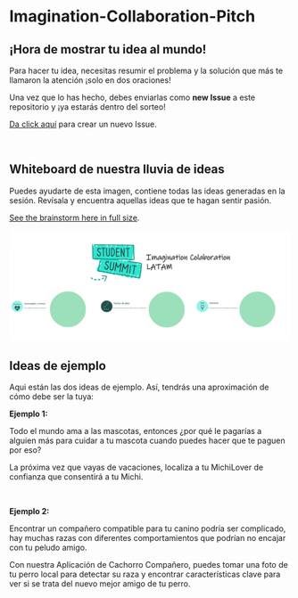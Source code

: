 # Imagination-Collaboration-Pitch

## ¡Hora de mostrar tu idea al mundo!

Para hacer tu idea, necesitas resumir el problema y la solución que más te llamaron la atención ¡solo en dos oraciones!

Una vez que lo has hecho, debes enviarlas como **new Issue** a este repositorio y ¡ya estarás dentro del sorteo!

[Da click aquí](https://github.com/reneenoble/Imagination-Collaboration-demo/issues) para crear un nuevo Issue.

<br>

## Whiteboard de nuestra lluvia de ideas

Puedes ayudarte de esta imagen, contiene todas las ideas generadas en la sesión. Revísala y encuentra aquellas ideas que te hagan sentir pasión. 


[See the brainstorm here in full size](https://github.com/ferenike/Imagination-Collaboration-Pitch/blob/main/IC.png?raw=true).

![Brainstorm of ideas for helping pet owners with technology](https://github.com/ferenike/Imagination-Collaboration-Pitch/blob/main/IC.png?raw=true)


## Ideas de ejemplo
Aqui están las dos ideas de ejemplo. Así, tendrás una aproximación de cómo debe ser la tuya:


**Ejemplo 1:**

Todo el mundo ama a las mascotas, entonces ¿por qué le pagarías a alguien más para cuidar a tu mascota cuando puedes hacer que te paguen por eso?

La próxima vez que vayas de vacaciones, localiza a tu MichiLover de confianza que consentirá a tu Michi.
 

<br>

**Ejemplo 2:**

Encontrar un compañero compatible para tu canino podría ser complicado, hay muchas razas con diferentes comportamientos que podrían no encajar con tu peludo amigo.

Con nuestra Aplicación de Cachorro Compañero, puedes tomar una foto de tu perro local para detectar su raza y encontrar características clave para ver si se trata del nuevo mejor amigo de tu perro.

